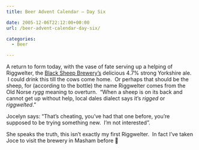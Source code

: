 ```yaml
---
title: Beer Advent Calendar – Day Six

date: 2005-12-06T22:12:00+00:00
url: /beer-advent-calendar-day-six/

categories:
  - Beer

---
```

A return to form today, with the vase of fate serving up a helping of Riggwelter, the [Black Sheep Brewery&#8217;s][1] delicious 4.7% strong Yorkshire ale. &nbsp;I could drink this till the cows come home. &nbsp;Or perhaps that should be the sheep, for (according to the bottle) the name Riggwelter comes from the Old Norse _rygg_ meaning to overturn. &nbsp;&#8220;When a sheep is on its back and cannot get up without help, local dales dialect says it&#8217;s _rigged_ or _riggwelted_.&#8221;

Jocelyn says: &#8220;That&#8217;s cheating, you&#8217;ve had that one before, you&#8217;re supposed to be trying something new. &nbsp;I&#8217;m not interested&#8221;.

She speaks the truth, this isn&#8217;t exactly my first Riggwelter. &nbsp;In fact I&#8217;ve taken Joce to visit the brewery in Masham before 🙂

 [1]: http://www.blacksheepbrewery.com/